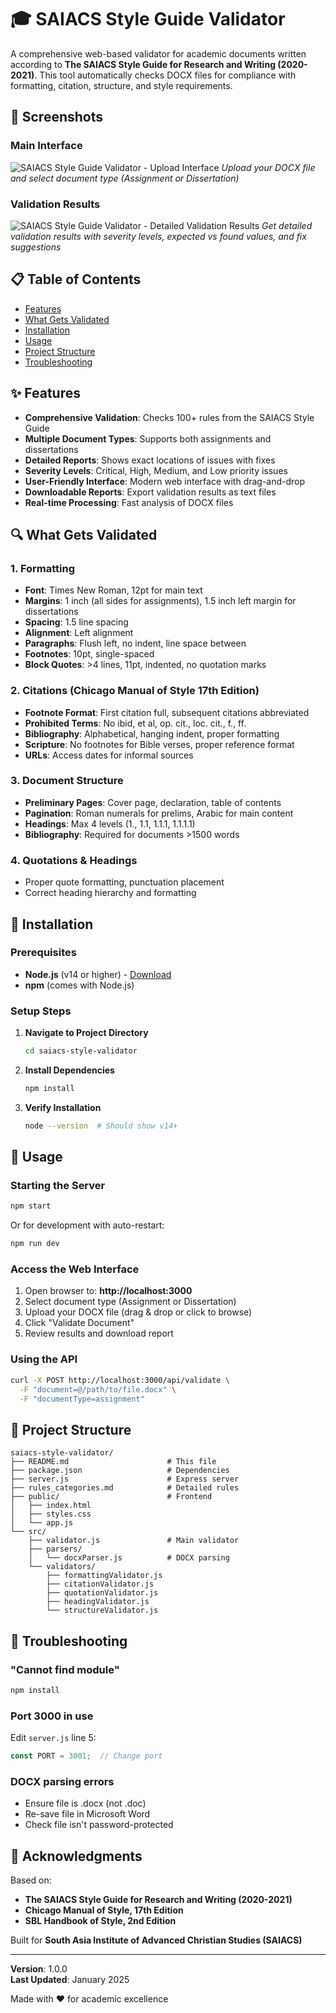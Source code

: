 # 🎓 SAIACS Style Guide Validator

A comprehensive web-based validator for academic documents written according to **The SAIACS Style Guide for Research and Writing (2020-2021)**. This tool automatically checks DOCX files for compliance with formatting, citation, structure, and style requirements.

## 📸 Screenshots

### Main Interface
![SAIACS Style Guide Validator - Upload Interface](assets/upload-interface.png)
*Upload your DOCX file and select document type (Assignment or Dissertation)*

### Validation Results
![SAIACS Style Guide Validator - Detailed Validation Results](assets/validation-results.png)
*Get detailed validation results with severity levels, expected vs found values, and fix suggestions*

## 📋 Table of Contents

- [Features](#features)
- [What Gets Validated](#what-gets-validated)
- [Installation](#installation)
- [Usage](#usage)
- [Project Structure](#project-structure)
- [Troubleshooting](#troubleshooting)

## ✨ Features

- **Comprehensive Validation**: Checks 100+ rules from the SAIACS Style Guide
- **Multiple Document Types**: Supports both assignments and dissertations
- **Detailed Reports**: Shows exact locations of issues with fixes
- **Severity Levels**: Critical, High, Medium, and Low priority issues
- **User-Friendly Interface**: Modern web interface with drag-and-drop
- **Downloadable Reports**: Export validation results as text files
- **Real-time Processing**: Fast analysis of DOCX files

## 🔍 What Gets Validated

### 1. Formatting
- **Font**: Times New Roman, 12pt for main text
- **Margins**: 1 inch (all sides for assignments), 1.5 inch left margin for dissertations
- **Spacing**: 1.5 line spacing
- **Alignment**: Left alignment
- **Paragraphs**: Flush left, no indent, line space between
- **Footnotes**: 10pt, single-spaced
- **Block Quotes**: >4 lines, 11pt, indented, no quotation marks

### 2. Citations (Chicago Manual of Style 17th Edition)
- **Footnote Format**: First citation full, subsequent citations abbreviated
- **Prohibited Terms**: No ibid, et al, op. cit., loc. cit., f., ff.
- **Bibliography**: Alphabetical, hanging indent, proper formatting
- **Scripture**: No footnotes for Bible verses, proper reference format
- **URLs**: Access dates for informal sources

### 3. Document Structure
- **Preliminary Pages**: Cover page, declaration, table of contents
- **Pagination**: Roman numerals for prelims, Arabic for main content
- **Headings**: Max 4 levels (1., 1.1, 1.1.1, 1.1.1.1)
- **Bibliography**: Required for documents >1500 words

### 4. Quotations & Headings
- Proper quote formatting, punctuation placement
- Correct heading hierarchy and formatting

## 🚀 Installation

### Prerequisites
- **Node.js** (v14 or higher) - [Download](https://nodejs.org/)
- **npm** (comes with Node.js)

### Setup Steps

1. **Navigate to Project Directory**
   ```bash
   cd saiacs-style-validator
   ```

2. **Install Dependencies**
   ```bash
   npm install
   ```

3. **Verify Installation**
   ```bash
   node --version  # Should show v14+
   ```

## 📖 Usage

### Starting the Server

```bash
npm start
```

Or for development with auto-restart:
```bash
npm run dev
```

### Access the Web Interface

1. Open browser to: **http://localhost:3000**
2. Select document type (Assignment or Dissertation)
3. Upload your DOCX file (drag & drop or click to browse)
4. Click "Validate Document"
5. Review results and download report

### Using the API

```bash
curl -X POST http://localhost:3000/api/validate \
  -F "document=@/path/to/file.docx" \
  -F "documentType=assignment"
```

## 📁 Project Structure

```
saiacs-style-validator/
├── README.md                      # This file
├── package.json                   # Dependencies
├── server.js                      # Express server
├── rules_categories.md            # Detailed rules
├── public/                        # Frontend
│   ├── index.html
│   ├── styles.css
│   └── app.js
└── src/
    ├── validator.js               # Main validator
    ├── parsers/
    │   └── docxParser.js          # DOCX parsing
    └── validators/
        ├── formattingValidator.js
        ├── citationValidator.js
        ├── quotationValidator.js
        ├── headingValidator.js
        └── structureValidator.js
```

## 🐛 Troubleshooting

### "Cannot find module"
```bash
npm install
```

### Port 3000 in use
Edit `server.js` line 5:
```javascript
const PORT = 3001;  // Change port
```

### DOCX parsing errors
- Ensure file is .docx (not .doc)
- Re-save file in Microsoft Word
- Check file isn't password-protected

## 🙏 Acknowledgments

Based on:
- **The SAIACS Style Guide for Research and Writing (2020-2021)**
- **Chicago Manual of Style, 17th Edition**
- **SBL Handbook of Style, 2nd Edition**

Built for **South Asia Institute of Advanced Christian Studies (SAIACS)**

---

**Version**: 1.0.0  
**Last Updated**: January 2025

Made with ❤️ for academic excellence
